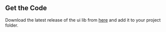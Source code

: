## Get the Code
<!-- GetTheCode -->
Download the latest release of the ui lib from [here](https://github.com/wix/wix-ui-lib/releases/download/v2.1.2/wix-ui-lib-v2.1.2.zip) and add it to your project folder.